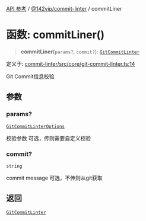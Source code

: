 [API 参考](../../../index.md) / [@142vip/commit-linter](../index.md) / commitLiner

# 函数: commitLiner()

> **commitLiner**(`params?`, `commit?`): [`GitCommitLinter`](../interfaces/GitCommitLinter.md)

定义于: [commit-linter/src/core/git-commit-linter.ts:14](https://github.com/142vip/core-x/blob/d59cdcda9f62fc93dcb0efb54c66772997c75711/packages/commit-linter/src/core/git-commit-linter.ts#L14)

Git Commit信息校验

## 参数

### params?

[`GitCommitLinterOptions`](../interfaces/GitCommitLinterOptions.md)

校验参数 可选，传则需要自定义校验

### commit?

`string`

commit message 可选，不传则从git获取

## 返回

[`GitCommitLinter`](../interfaces/GitCommitLinter.md)
